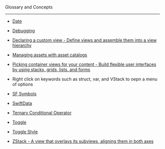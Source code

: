 Glossary and Concepts

- - - -

* [Date](https://developer.apple.com/documentation/foundation/date)

* [Debugging](https://developer.apple.com/documentation/xcode/debugging)

* [Declaring a custom view - Define views and assemble them into a view hierarchy](https://developer.apple.com/documentation/swiftui/declaring-a-custom-view)

* [Managing assets with asset catalogs](https://developer.apple.com/documentation/xcode/managing-assets-with-asset-catalogs)

* [Picking container views for your content - Build flexible user interfaces by using stacks, grids, lists, and forms](https://developer.apple.com/documentation/swiftui/picking-container-views-for-your-content)

* Right click on keywords such as struct, var, and VStack to oepn a menu of options

* [SF Symbols](https://developer.apple.com/design/human-interface-guidelines/sf-symbols)

* [SwiftData](https://developer.apple.com/documentation/swiftdata)

* [Ternary Conditional Operator](https://docs.swift.org/swift-book/documentation/the-swift-programming-language/basicoperators/#Ternary-Conditional-Operator)

* [Toggle](https://developer.apple.com/documentation/swiftui/toggle)

* [Toggle Style](https://developer.apple.com/documentation/swiftui/togglestyle)

* [ZStack - A view that overlays its subviews, aligning them in both axes](https://developer.apple.com/documentation/swiftui/zstack) 
